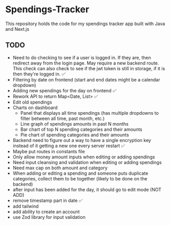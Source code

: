 # Spendings-Tracker
This repository holds the code for my spendings tracker app built with Java and Next.js


## TODO
- Need to do checking to see if a user is logged in. If they are, then redirect away from the login page. May require a new backend route. This check can also check to see if the jwt token is still in storage, if it is then they're logged in. ✅
- Filtering by date on frontend (start and end dates might be a calendar dropdown)
- Adding new spendings for the day on frontend ✅
- Rework API to return Map<Date, List<Spending>> ✅
- Edit old spendings
- Charts on dashboard
    - Panel that displays all time spendings (has multiple dropdowns to filter between all time, past month, etc.)
    - Line graph of spendings amounts in past N months
    - Bar chart of top N spending categories and their amounts
    - Pie chart of spending categories and their amounts
- Backend need to figure out a way to have a single encryption key instead of it getting a new one every server restart ✅
- Maybe put routes in constants file
- Only allow money amount inputs when editing or adding spendings
- Need input cleansing and validation when editing or adding spendings
- Need max cap on both amount and category
- When adding or editing a spending and someone puts duplicate categories, collect them to be together (likely to be done on the backend)
- after input has been added for the day, it should go to edit mode (NOT ADD)
- remove timestamp part in date ✅
- add tailwind
- add ability to create an account 
- use Zod library for input validation